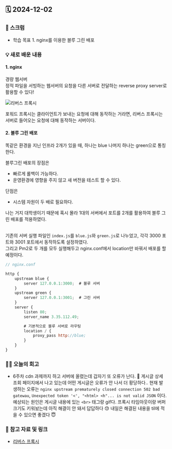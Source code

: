 ## 🗓️ 2024-12-02

### 🐌 스크럼

- 학습 목표 1. nginx를 이용한 블루 그린 배포

### 💡 새로 배운 내용

#### 1. nginx

경량 웹서버 <br />
정적 파일을 서빙하는 웹서버의 요청을 다른 서버로 전달하는 reverse proxy server로 활용할 수 있다! <br />

![리버스 프록시](https://cf-assets.www.cloudflare.com/slt3lc6tev37/3msJRtqxDysQslvrKvEf8x/f7f54c9a2cad3e4586f58e8e0e305389/reverse_proxy_flow.png)

포워드 프록시는 클라이언트가 보내는 요청에 대해 동작하는 거라면, 리버스 프록시는 서버로 들어오는 요청에 대해 동작하는 서버이다.

#### 2. 블루 그린 배포

똑같은 환경을 지닌 인프라 2개가 있을 때, 하나는 blue 나머지 하나는 green으로 통칭한다. <br />

블루그린 배포의 장점은

- 빠르게 롤백이 가능하다.
- 운영환경에 영향을 주지 않고 새 버전을 테스트 할 수 있다.

단점은

- 시스템 자원이 두 배로 필요하다.

나는 거지 대학생이기 때문에 혹시 몰라 1대의 서버에서 포트를 2개를 활용하여 블루 그린 배포를 적용하였다. <br />
<br />

기존의 서버 실행 파일인 `index.js`를 `blue.js`와 `green.js`로 나누었고, 각각 3000 포트와 3001 포트에서 동작하도록 설정하였다. <br />
그리고 Pm2로 두 개를 모두 실행해두고 nginx.conf에서 location만 바꿔서 배포를 할 예정이다. <br />

```js
// nginx.conf

http {
	upstream blue {
	    server 127.0.0.1:3000;  # 블루 서버
	}
	upstream green {
	    server 127.0.0.1:3001;  # 그린 서버
	}
	server {
	    listen 80;
	    server_name 3.35.112.49;

	    # 기본적으로 블루 서버로 라우팅
	    location / {
	        proxy_pass http://blue;
	    }
	}
}
```

### 👏🏻 오늘의 회고

- 6주차 cdn 과제까지 하고 서버에 올렸는데 갑자기 또 오류가 난다. 🤯 게시글 상세 조회 페이지에서 나고 있는데 어떤 게시글은 오류가 안 나서 더 황당하다.. 현재 발생하는 오류는 `nginx upstream prematurely closed connection 502 bad gatewau`, `Unexpected token '<', "<html> <h"... is not valid JSON` 이다. 예상되는 원인은 게시글 내용에 있는 `<br>` 태그랑 gif다. 프록시 타임아웃이랑 버퍼 크기도 키워놨는데 아직 해결이 안 돼서 답답하다 😓 내일은 해결된 내용을 til에 적을 수 있으면 좋겠다 😇

### 🔗 참고 자료 및 링크

- [리버스 프록시](https://www.cloudflare.com/ko-kr/learning/cdn/glossary/reverse-proxy/)
